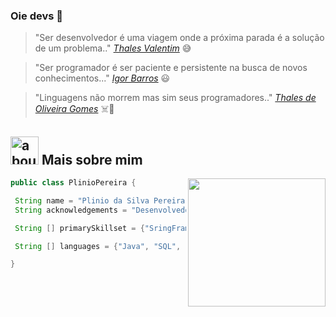 ### Oie devs 👋

> "Ser desenvolvedor é uma viagem onde a próxima parada é a solução de um problema.." [*Thales Valentim*](https://www.pensador.com/autor/thales_valentim/) :sweat_smile:

> "Ser programador é ser paciente e persistente na busca de novos conhecimentos..." [*Igor Barros*](https://www.pensador.com/autor/igor_barros/) :smiley:

> "Linguagens não morrem mas sim seus programadores.." [*Thales de Oliveira Gomes*](https://www.pensador.com/autor/thales_de_oliveira_gomes/) :skull_and_crossbones::slightly_smiling_face: 


## <img width="45" alt="about" src="https://github.com/pliniopereira10/imagens/blob/main/java-14-logo-png-transparent.png"> Mais sobre mim

<img align="right" width="220" height="205" src="https://i2.wp.com/allhtaccess.info/wp-content/uploads/2018/03/programming.gif?fit=1281%2C716&ssl=1" />

```java
public class PlinioPereira {

 String name = "Plinio da Silva Pereira";
 String acknowledgements = "Desenvolvedor Java Back-end";

 String [] primarySkillset = {"SringFrameWork", "Docker", "Hibernate", "Postman"};

 String [] languages = {"Java", "SQL", "JavaScript", "Html", "Css", "Shell"}; 

}
```
